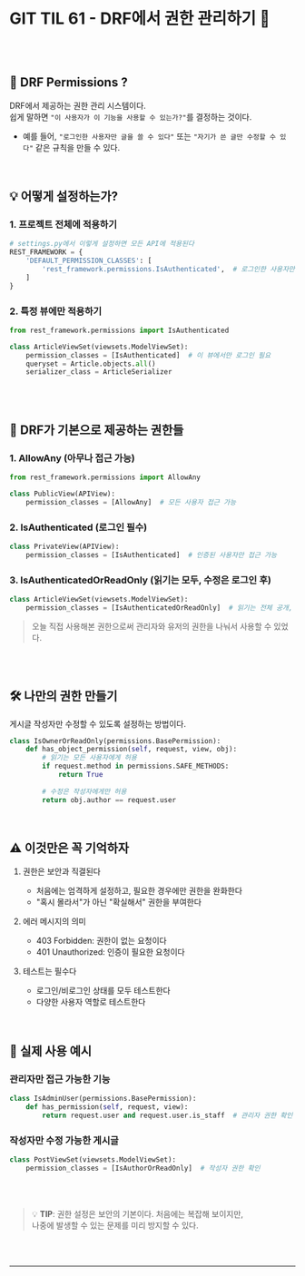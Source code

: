 # GIT TIL 61 - DRF에서 권한 관리하기 🔐

<br><br>

## 🤔 DRF Permissions ?

DRF에서 제공하는 권한 관리 시스템이다. <br> 쉽게 말하면 `"이 사용자가 이 기능을 사용할 수 있는가?"`를 결정하는 것이다.<br>
 - 예를 들어, `"로그인한 사용자만 글을 쓸 수 있다"` 또는 `"자기가 쓴 글만 수정할 수 있다"` 같은 규칙을 만들 수 있다.

<br>

## 💡 어떻게 설정하는가?

### 1. 프로젝트 전체에 적용하기
```python
# settings.py에서 이렇게 설정하면 모든 API에 적용된다
REST_FRAMEWORK = {
    'DEFAULT_PERMISSION_CLASSES': [
        'rest_framework.permissions.IsAuthenticated',  # 로그인한 사용자만 접근 가능
    ]
}
```

### 2. 특정 뷰에만 적용하기
```python
from rest_framework.permissions import IsAuthenticated

class ArticleViewSet(viewsets.ModelViewSet):
    permission_classes = [IsAuthenticated]  # 이 뷰에서만 로그인 필요
    queryset = Article.objects.all()
    serializer_class = ArticleSerializer
```

<br><br>

## 🎁 DRF가 기본으로 제공하는 권한들

### 1. AllowAny (아무나 접근 가능)
```python
from rest_framework.permissions import AllowAny

class PublicView(APIView):
    permission_classes = [AllowAny]  # 모든 사용자 접근 가능
```

### 2. IsAuthenticated (로그인 필수)
```python
class PrivateView(APIView):
    permission_classes = [IsAuthenticated]  # 인증된 사용자만 접근 가능
```

### 3. IsAuthenticatedOrReadOnly (읽기는 모두, 수정은 로그인 후)
```python
class ArticleViewSet(viewsets.ModelViewSet):
    permission_classes = [IsAuthenticatedOrReadOnly]  # 읽기는 전체 공개, 쓰기는 회원만
```
>오늘 직접 사용해본 권한으로써 관리자와 유저의 권한을 나눠서 사용할 수 있었다.

<br><br>

## 🛠 나만의 권한 만들기

게시글 작성자만 수정할 수 있도록 설정하는 방법이다.
```python
class IsOwnerOrReadOnly(permissions.BasePermission):
    def has_object_permission(self, request, view, obj):
        # 읽기는 모든 사용자에게 허용
        if request.method in permissions.SAFE_METHODS:
            return True
            
        # 수정은 작성자에게만 허용
        return obj.author == request.user
```

<br>

## ⚠️ 이것만은 꼭 기억하자

1. 권한은 보안과 직결된다
   - 처음에는 엄격하게 설정하고, 필요한 경우에만 권한을 완화한다
   - "혹시 몰라서"가 아닌 "확실해서" 권한을 부여한다

2. 에러 메시지의 의미
   - 403 Forbidden: 권한이 없는 요청이다
   - 401 Unauthorized: 인증이 필요한 요청이다

3. 테스트는 필수다
   - 로그인/비로그인 상태를 모두 테스트한다
   - 다양한 사용자 역할로 테스트한다

<br>

## 🌟 실제 사용 예시

### 관리자만 접근 가능한 기능
```python
class IsAdminUser(permissions.BasePermission):
    def has_permission(self, request, view):
        return request.user and request.user.is_staff  # 관리자 권한 확인
```

### 작성자만 수정 가능한 게시글
```python
class PostViewSet(viewsets.ModelViewSet):
    permission_classes = [IsAuthorOrReadOnly]  # 작성자 권한 확인
```

<br><br>

> 💡 **TIP**: 권한 설정은 보안의 기본이다. 처음에는 복잡해 보이지만, <br>
> 나중에 발생할 수 있는 문제를 미리 방지할 수 있다.

<br><br>

---

<br><br>